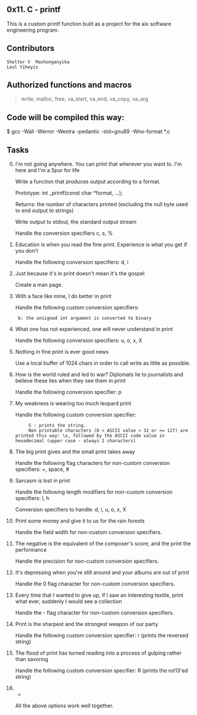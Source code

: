 0x11. C - printf 
------------------------------------------------------------------------------------------------

This is a custom printf function built as a project for the alx software engineering program. 

Contributors
------------------------------------------------------------------------------------------------
	
	Shelter V  Mashonganyika
	Leul Yiheyis

Authorized functions and macros
------------------------------------------------------------------------------------------------
> write, malloc, free, va_start, va_end, va_copy, va_arg

Code will be compiled this way:
------------------------------------------------------------------------------------------------
$ gcc -Wall -Werror -Wextra -pedantic -std=gnu89 -Wno-format *.c

Tasks
------------------------------------------------------------------------------------------------

0. I'm not going anywhere. You can print that wherever you want to. I'm here and I'm a Spur for life

	Write a function that produces output according to a format.

	Prototype: int _printf(const char *format, ...);

	Returns: the number of characters printed (excluding the null byte used to end output to strings)

	Write output to stdout, the standard output stream

	Handle the conversion specifiers c, s, %

1. Education is when you read the fine print. Experience is what you get if you don't 

	Handle the following conversion specifiers: d, i

2. Just because it's in print doesn't mean it's the gospel 

	Create a man page.

3. With a face like mine, I do better in print

	Handle the following custom conversion specifiers:

    	b: the unsigned int argument is converted to binary

4. What one has not experienced, one will never understand in print

	Handle the following conversion specifiers: u, o, x, X

5. Nothing in fine print is ever good news 

	Use a local buffer of 1024 chars in order to call write as little as possible.

6. How is the world ruled and led to war? Diplomats lie to journalists and believe these lies when they see them in print 

	Handle the following conversion specifier: p

7. My weakness is wearing too much leopard print 

	Handle the following custom conversion specifier:

    		S : prints the string.
    		Non printable characters (0 < ASCII value < 32 or >= 127) are printed this way: \x, followed by the ASCII code value in hexadecimal (upper case - always 2 characters)


8. The big print gives and the small print takes away 

	Handle the following flag characters for non-custom conversion specifiers: +, space, #

9. Sarcasm is lost in print 

	Handle the following length modifiers for non-custom conversion specifiers: l, h

	Conversion specifiers to handle: d, i, u, o, x, X

10. Print some money and give it to us for the rain forests

	Handle the field width for non-custom conversion specifiers.

11. The negative is the equivalent of the composer's score, and the print the performance

	Handle the precision for non-custom conversion specifiers.

12. It's depressing when you're still around and your albums are out of print

	Handle the 0 flag character for non-custom conversion specifiers.

13. Every time that I wanted to give up, if I saw an interesting textile, print what ever, suddenly I would see a collection 

	Handle the - flag character for non-custom conversion specifiers.

14. Print is the sharpest and the strongest weapon of our party 

	Handle the following custom conversion specifier: r (prints the reversed string)

15. The flood of print has turned reading into a process of gulping rather than savoring

	Handle the following custom conversion specifier: R (prints the rot13'ed string)

16. *

	All the above options work well together.
